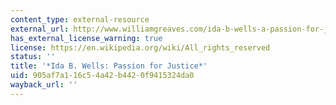 ```yaml
---
content_type: external-resource
external_url: http://www.williamgreaves.com/ida-b-wells-a-passion-for-justice/
has_external_license_warning: true
license: https://en.wikipedia.org/wiki/All_rights_reserved
status: ''
title: '*Ida B. Wells: Passion for Justice*'
uid: 905af7a1-16c5-4a42-b442-0f9415324da0
wayback_url: ''
---
```

